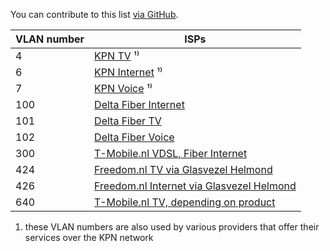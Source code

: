 You can contribute to this list [via GitHub](https://github.com/Habbie/isp-vlans).

| VLAN number | ISPs                                                                                                                        |
|-------------|-----------------------------------------------------------------------------------------------------------------------------|
| 4           | [KPN TV](https://www.kpn.com/service/eigen-apparatuur.htm) ¹⁾                                                               |
| 6           | [KPN Internet](https://www.kpn.com/service/eigen-apparatuur.htm) ¹⁾                                                         |
| 7           | [KPN Voice](https://www.kpn.com/service/eigen-apparatuur.htm) ¹⁾                                                            |
| 100         | [Delta Fiber Internet](https://www.delta.nl/klantenservice/vrije-modemkeuze/) |
| 101         | [Delta Fiber TV](https://www.delta.nl/klantenservice/vrije-modemkeuze/) |
| 102         | [Delta Fiber Voice](https://www.delta.nl/klantenservice/vrije-modemkeuze/)
| 300         | [T-Mobile.nl VDSL, Fiber Internet](https://www.t-mobile.nl/klantenservice/thuis/internet-wifi/installeren/eigen-modem)      |
| 424         | [Freedom.nl TV via Glasvezel Helmond](https://helpdesk.freedom.nl/category-detail/algemene-instellingen-eigen-modem#instellingen-voor-de-glasvezelverbindingen)  |
| 426         | [Freedom.nl Internet via Glasvezel Helmond](https://helpdesk.freedom.nl/category-detail/algemene-instellingen-eigen-modem#instellingen-voor-de-glasvezelverbindingen)  |
| 640         | [T-Mobile.nl TV, depending on product](https://www.t-mobile.nl/klantenservice/thuis/internet-wifi/installeren/eigen-modem)  |

1) these VLAN numbers are also used by various providers that offer their services over the KPN network
